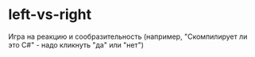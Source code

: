 # left-vs-right

Игра на реакцию и сообразительность (например, "Скомпилирует ли это C#" - надо кликнуть "да" или "нет")